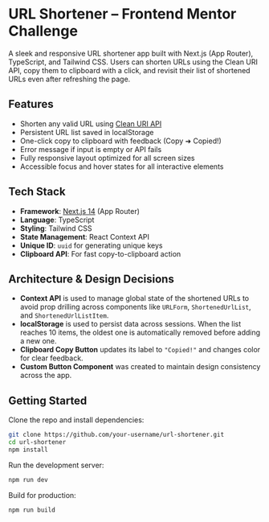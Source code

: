 # URL Shortener – Frontend Mentor Challenge

A sleek and responsive URL shortener app built with Next.js (App Router), TypeScript, and Tailwind CSS. Users can shorten URLs using the Clean URI API, copy them to clipboard with a click, and revisit their list of shortened URLs even after refreshing the page.

## Features

- Shorten any valid URL using [Clean URI API](https://cleanuri.com/docs)
- Persistent URL list saved in localStorage
- One-click copy to clipboard with feedback (Copy ➜ Copied!)
- Error message if input is empty or API fails
- Fully responsive layout optimized for all screen sizes
- Accessible focus and hover states for all interactive elements

## Tech Stack

- **Framework**: [Next.js 14](https://nextjs.org/) (App Router)
- **Language**: TypeScript
- **Styling**: Tailwind CSS
- **State Management**: React Context API
- **Unique ID**: `uuid` for generating unique keys
- **Clipboard API**: For fast copy-to-clipboard action

## Architecture & Design Decisions

- **Context API** is used to manage global state of the shortened URLs to avoid prop drilling across components like `URLForm`, `ShortenedUrlList`, and `ShortenedUrlListItem`.
- **localStorage** is used to persist data across sessions. When the list reaches 10 items, the oldest one is automatically removed before adding a new one.
- **Clipboard Copy Button** updates its label to `"Copied!"` and changes color for clear feedback.
- **Custom Button Component** was created to maintain design consistency across the app.

## Getting Started

Clone the repo and install dependencies:

```bash
git clone https://github.com/your-username/url-shortener.git
cd url-shortener
npm install
```

Run the development server:

```bash
npm run dev
```

Build for production:

```bash
npm run build
```

